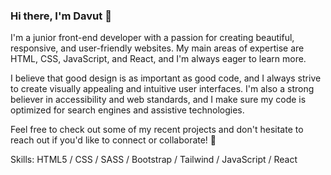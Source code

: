 ### Hi there, I'm Davut 👋


I'm a junior front-end developer with a passion for creating beautiful, responsive, and user-friendly websites. My main areas of expertise are HTML, CSS, JavaScript, and React, and I'm always eager to learn more.

I believe that good design is as important as good code, and I always strive to create visually appealing and intuitive user interfaces. I'm also a strong believer in accessibility and web standards, and I make sure my code is optimized for search engines and assistive technologies.



Feel free to check out some of my recent projects and don't hesitate to reach out if you'd like to connect or collaborate! 🚀

Skills: HTML5 / CSS / SASS / Bootstrap / Tailwind / JavaScript / React





